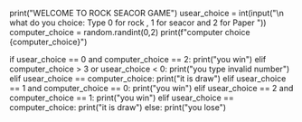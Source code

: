 print("WELCOME TO ROCK SEACOR GAME")
usear_choice = int(input("\n what do you choice: Type 0 for rock , 1 for seacor and 2 for Paper "))
computer_choice = random.randint(0,2)
print(f"computer choice {computer_choice}")

if usear_choice == 0 and computer_choice == 2:
  print("you win")
elif computer_choice > 3 or usear_choice < 0:
  print("you type invalid number")
elif usear_choice == computer_choice:
  print("it is draw")
elif usear_choice == 1 and computer_choice == 0:
  print("you win")
elif usear_choice == 2 and computer_choice == 1:
  print("you win")
elif usear_choice == computer_choice:
  print("it is draw")
else:
  print("you lose")

  
